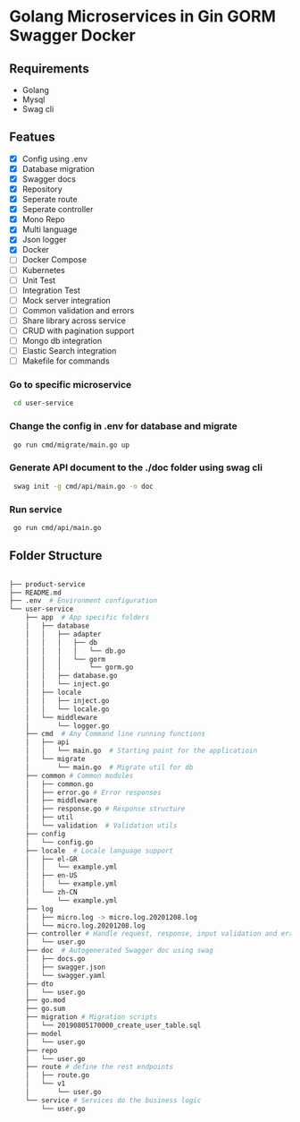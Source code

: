 # Golang Microservices in Gin GORM Swagger Docker

## Requirements

* Golang
* Mysql
* Swag cli

## Featues

- [x] Config using .env
- [x] Database migration 
- [x] Swagger docs
- [x] Repository
- [x] Seperate route
- [x] Seperate controller
- [x] Mono Repo
- [x] Multi language
- [x] Json logger
- [x] Docker
- [ ] Docker Compose
- [ ] Kubernetes
- [ ] Unit Test
- [ ] Integration Test
- [ ] Mock server integration 
- [ ] Common validation and errors
- [ ] Share library across service
- [ ] CRUD with pagination support
- [ ] Mongo db integration
- [ ] Elastic Search integration
- [ ] Makefile for commands

###  Go to specific microservice
```sh
 cd user-service
```
### Change the config in .env for database and migrate

```sh
 go run cmd/migrate/main.go up
```

###  Generate API document to the ./doc folder using <strong>swag cli</strong>
```sh
 swag init -g cmd/api/main.go -o doc
```

###  Run service
```sh
 go run cmd/api/main.go
```

## Folder Structure

```sh

├── product-service
├── README.md
├── .env  # Environment configuration
└── user-service
    ├── app  # App specific folders
    │   ├── database
    │   │   ├── adapter
    │   │   │   ├── db
    │   │   │   │   └── db.go
    │   │   │   └── gorm
    │   │   │       └── gorm.go
    │   │   ├── database.go
    │   │   └── inject.go
    │   ├── locale
    │   │   ├── inject.go
    │   │   └── locale.go
    │   └── middleware
    │       └── logger.go
    ├── cmd  # Any Command line running functions
    │   ├── api
    │   │   └── main.go  # Starting point for the applicatioin
    │   └── migrate
    │       └── main.go  # Migrate util for db
    ├── common # Common modules
    │   ├── common.go 
    │   ├── error.go # Error responses
    │   ├── middleware 
    │   ├── response.go # Response structure
    │   ├── util 
    │   └── validation  # Validation utils
    ├── config
    │   └── config.go
    ├── locale  # Locale language support
    │   ├── el-GR
    │   │   └── example.yml
    │   ├── en-US
    │   │   └── example.yml
    │   └── zh-CN
    │       └── example.yml
    ├── log
    │   ├── micro.log -> micro.log.20201208.log
    │   └── micro.log.20201208.log
    ├── controller # Handle request, response, input validation and errors
    │   └── user.go
    ├── doc  # Autogenerated Swagger doc using swag
    │   ├── docs.go
    │   ├── swagger.json
    │   └── swagger.yaml
    ├── dto
    │   └── user.go
    ├── go.mod
    ├── go.sum
    ├── migration # Migration scripts
    │   └── 20190805170000_create_user_table.sql
    ├── model
    │   └── user.go
    ├── repo
    │   └── user.go
    ├── route # define the rest endpoints
    │   ├── route.go
    │   └── v1
    │       └── user.go
    └── service # Services do the business logic
        └── user.go

```
